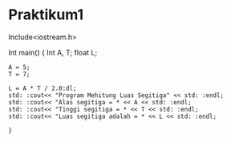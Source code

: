 # Praktikum1
Include<iostream.h>

Int main() {
    Int A, T;
    float L;
    
    A = 5;
    T = 7;
    
    L = A * T / 2.0:dl;
    std: :cout<< "Program Mehitung Luas Segitiga" << std: :endl; 
    std: :cout<< "Alas segitiga = * << A << std: :endl;
    std: :cout<< "Tinggi segitiga = * << T << std: :endl;
    std: :cout<< "Luas segitiga adalah = * << L << std: :endl;
    
    }
